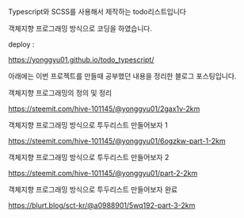 Typescript와 SCSS를 사용해서 제작하는 todo리스트입니다

객체지향 프로그래밍 방식으로 코딩을 하였습니다.

deploy :

https://yonggyu01.github.io/todo_typescript/

아래에는 이번 프로젝트를 만들때 공부했던 내용을 정리한 블로그 포스팅입니다.

객체지향 프로그래밍의 정의 및 정리

https://steemit.com/hive-101145/@yonggyu01/2gax1v-2km

객체지향 프로그래밍 방식으로 투두리스트 만들어보자 1

https://steemit.com/hive-101145/@yonggyu01/6ogzkw-part-1-2km

객체지향 프로그래밍 방식으로 투두리스트 만들어보자 2

https://steemit.com/hive-101145/@yonggyu01/part-2-2km

객체지향 프로그래밍 방식으로 투두리스트 만들어보자 완료

https://blurt.blog/sct-kr/@a0988901/5wq192-part-3-2km